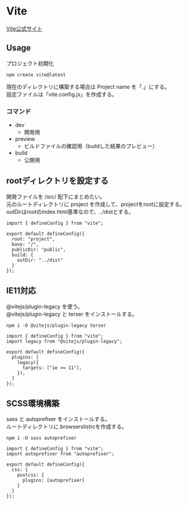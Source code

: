 # Vite
[Vite公式サイト](https://ja.vitejs.dev/)  
## Usage
プロジェクト初期化  

```
npm create vite@latest
```

現在のディレクトリに構築する場合は Project name を「.」にする。  
設定ファイルは「vite.config.js」を作成する。  

### コマンド
- dev
  - 開発用
- preview
  - ビルドファイルの確認用（buildした結果のプレビュー）
- build
  - 公開用

## rootディレクトリを設定する
開発ファイルを /src/ 配下にまとめたい。  
元のルートディレクトリに project を作成して、projectをrootに設定する。  
outDirはrootのindex.html基準なので、../distとする。  

```
import { defineConfig } from "vite";

export default defineConfig({
  root: "project",
  base: "/",
  publicDir: "public",
  build: {
    outDir: "../dist"
  }
});
```

##  IE11対応
@vitejs/plugin-legacy を使う。  
@vitejs/plugin-legacy と terser をインストールする。  

```
npm i -D @vitejs/plugin-legacy terser
```

```
import { defineConfig } from "vite";
import legacy from "@vitejs/plugin-legacy";

export default defineConfig({
  plugins: [
    legacy({
      targets: ["ie >= 11"],
    }),
  ]
});
```

## SCSS環境構築
sass と autoprefixer をインストールする。  
ルートディレクトリに.browserslistrcを作成する。  

```
npm i -D sass autoprefixer
```

```
import { defineConfig } from "vite";
import autoprefixer from "autoprefixer";

export default defineConfig({
  css: {
    postcss: {
      plugins: [autoprefixer]
    }
  }
});
```